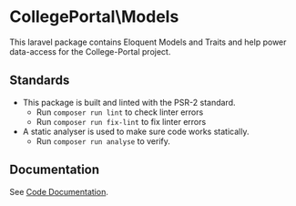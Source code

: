# CollegePortal\Models

This laravel package contains Eloquent Models and Traits and help power data-access for the College-Portal project.

## Standards

- This package is built and linted with the PSR-2 standard.
  - Run `composer run lint` to check linter errors
  - Run `composer run fix-lint` to fix linter errors
- A static analyser is used to make sure code works statically.
  - Run `composer run analyse` to verify.

## Documentation

See [Code Documentation](./docs).